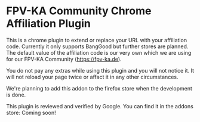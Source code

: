 # FPV-KA Community Chrome Affiliation Plugin

This is a chrome plugin to extend or replace your URL with your affiliation code.
Currently it only supports BangGood but further stores are planned.
The default value of the affiliation code is our very own which we are using for our FPV-KA Community (https://fpv-ka.de).

You do not pay any extras while using this plugin and you will not notice it. It will not reload your page twice or affact it in any other circumstances.

We're planning to add this addon to the firefox store when the development is done.


This plugin is reviewed and verified by Google. 
You can find it in the addons store: Coming soon!
